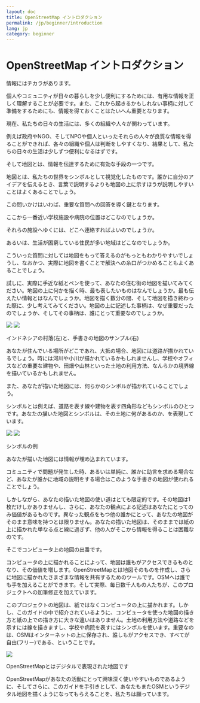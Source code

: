 ```yaml
---
layout: doc
title: OpenStreetMap イントロダクション
permalink: /jp/beginner/introduction
lang: jp
category: beginner
---
```


OpenStreetMap イントロダクション
=======================

情報にはチカラがあります。

個人やコミュニティが日々の暮らしを少し便利にするためには、有用な情報を正しく理解することが必要です。また、これから起きるかもしれない事柄に対して準備をするためにも、情報を得ておくことはたいへん重要となります。

現在、私たちの日々の生活には、多くの組織や人々が関わっています。

例えば政府やNGO、そしてNPOや個人といったそれらの人々が良質な情報を得ることができれば、各々の組織や個人は判断をしやすくなり、結果として、私たちの日々の生活は少しずつ便利になるはずです。

そして地図とは、情報を伝達するために有効な手段の一つです。

地図とは、私たちの世界をシンボルとして視覚化したものです。誰かに自分のアイデアを伝えるとき、言葉で説明するよりも地図の上に示すほうが説明しやすいことはよくあることでしょう。

この問いかけはいわば、重要な質問への回答を導く鍵となります。

ここから一番近い学校施設や病院の位置はどこなのでしょうか。

それらの施設へゆくには、どこへ連絡すればよいのでしょうか。

あるいは、生活が困窮している住民が多い地域はどこなのでしょうか。

こういった質問に対しては地図をもって答えるのがもっともわかりやすいでしょうし、なおかつ、実際に地図を書くことで解決への糸口がつかめることもよくあることでしょう。

試しに、実際に手近な紙とペンを使って、あなたの住む街の地図を描いてみてください。地図の上に何かを描く時、最も表したいものはなんでしょうか。最も伝えたい情報とはなんでしょうか。地図を描く数分の間、そして地図を描き終わった際に、少し考えてみてください。地図の上に記述した事柄は、なぜ重要だったのでしょうか、そしてその事柄は、誰にとって重要なのでしょうか。

![]({{site.baseurl}}/images/jp_beg_ch1_image04.png)
![]({{site.baseurl}}/images/jp_beg_ch1_image03.png)

インドネシアの村落(左)と、手書きの地図のサンプル(右)

あなたが住んでいる場所がどこであれ、大抵の場合、地図には道路が描かれているでしょう。時には河川や小川が描かれているかもしれませんし、学校やオフィスなどの重要な建物や、田畑や山林といった土地の利用方法、なんらかの境界線を描いているかもしれません。

また、あなたが描いた地図には、何らかのシンボルが描かれていることでしょう。

シンボルとは例えば、道路を表す線や建物を表す四角形などもシンボルのひとつです。あなたの描いた地図とシンボルは、その土地に何があるのか、を表現しています。

![]({{site.baseurl}}/images/jp_beg_ch1_image05.png)
![]({{site.baseurl}}/images/jp_beg_ch1_image02.png)

シンボルの例

あなたが描いた地図には情報が埋め込まれています。

コミュニティで問題が発生した時、あるいは単純に、誰かに助言を求める場合など、あなたが誰かに地域の説明をする場合はこのような手書きの地図が使われることでしょう。

しかしながら、あなたの描いた地図の使い道はとても限定的です。その地図は1枚だけしかありませんし、さらに、あなたの観点による記述はあなたにとってのみ価値があるものです。異なった観点をもつ他の誰かにとって、あなたの地図がそのまま意味を持つとは限りません。あなたの描いた地図は、そのままでは紙の上に描かれた単なる点と線に過ぎず、他の人がそこから情報を得ることは困難なのです。

そこでコンピュータ上の地図の出番です。

コンピュータの上に描かれることによって、地図は誰もがアクセスできるものとなり、その価値を増します。OpenStreetMapとは地図そのものを作成し、さらに地図に描かれたさまざまな情報を共有するためのツールです。OSMへは誰でも手を加えることができます。そして実際、毎日数千人もの人たちが、このプロジェクトへの加筆修正を加えています。

このプロジェクトの地図は、紙ではなくコンピュータの上に描かれます。しかし、このガイドの中で紹介されているように、コンピュータを使った地図の描き方と紙の上での描き方に大きな違いはありません。土地の利用方法や道路などを示すには線を描きますし、学校や病院を表すにはシンボルを使います。重要なのは、OSMはインターネットの上に保存され、誰しもがアクセスでき、すべてが自由(フリー)である、ということです。

![]({{site.baseurl}}/images/jp_beg_ch1_image00.png)

OpenStreetMapとはデジタルで表現された地図です

OpenStreetMapがあなたの活動にとって興味深く使いやすいものであるように、そしてさらに、このガイドを手引きとして、あなたもまたOSMというデジタル地図を描くようになってもらえることを、私たちは願っています。
